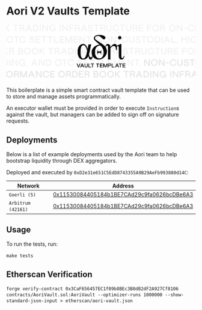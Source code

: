 # Aori V2 Vaults Template

![.](assets/aori-vault-template.svg)

This boilerplate is a simple smart contract vault template that can be used to store and manage assets programmatically.

An executor wallet must be provided in order to execute `Instruction`s against the vault, but managers can be added to sign off on signature requests.

## Deployments

Below is a list of example deployments used by the Aori team to help bootstrap liquidity through DEX aggregators.

Deployed and executed by `0xD2e31e651C5EdD8743355A9B29AeFb993880d14C`:

| Network | Address |
|---------|---------|
| `Goerli (5)` | [0x11530084405184b1BE7CAd29c9fa0626bcDBe6A3](https://goerli.etherscan.io/address/0x11530084405184b1BE7CAd29c9fa0626bcDBe6A3) |
| `Arbitrum (42161)` | [0x11530084405184b1BE7CAd29c9fa0626bcDBe6A3](https://arbiscan.io/address/0x11530084405184b1BE7CAd29c9fa0626bcDBe6A3) |

## Usage

To run the tests, run:
```
make tests
```

## Etherscan Verification
```
forge verify-contract 0x3CaF656457EC1f09b8BEc3B8dB2dF2A927Cf8106 contracts/AoriVault.sol:AoriVault --optimizer-runs 1000000 --show-standard-json-input > etherscan/aori-vault.json 
```
